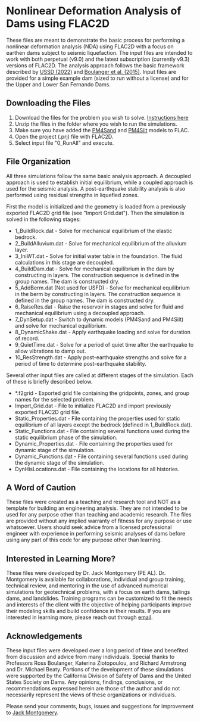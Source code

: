 # Nonlinear Deformation Analysis of Dams using FLAC2D
These files are meant to demonstrate the basic process for performing a nonlinear deformation analysis (NDA) using FLAC2D with a focus on earthen dams subject to seismic liquefaction. The input files are intended to work with both perpetual (v9.0) and the latest subscription (currently v9.3) versions of FLAC2D. The analysis approach follows the basic framework described by [USSD (2022)](https://www.researchgate.net/publication/365614343_Analysis_of_Seismic_Deformations_of_Embankment_Dams) and [Boulanger et al. (2015)](https://www.researchgate.net/publication/272818560_Ch_10_Nonlinear_Deformation_Analyses_of_Liquefaction_Effects_on_Embankment_Dams). Input files are provided for a simple example dam (sized to run without a license) and for the Upper and Lower San Fernando Dams. 

## Downloading the Files
  1. Download the files for the problem you wish to solve. [Instructions here](https://docs.github.com/en/repositories/working-with-files/using-files/downloading-source-code-archives)
  2. Unzip the files in the folder where you wish to run the simulations.
  3. Make sure you have added the [PM4Sand](https://pm4sand.engr.ucdavis.edu/) and [PM4Silt](https://pm4silt.engr.ucdavis.edu/) models to FLAC. 
  4. Open the project (.prj) file with FLAC2D.
  5. Select input file "0_RunAll" and execute. 

## File Organization
All three simulations follow the same basic analysis approach. A decoupled approach is used to establish initial equilibrium, while a coupled approach is used for the seismic analysis. A post-earthquake stability analysis is also performed using residual strengths in liquefied zones. 

First the model is initialized and the geometry is loaded from a previously exported FLAC2D grid file (see "Import Grid.dat"). Then the simulation is solved in the following stages:<br/>
- 1_BuildRock.dat - Solve for mechanical equilibrium of the elastic bedrock.<br/>
- 2_BuildAlluvium.dat - Solve for mechanical equilibrium of the alluvium layer.<br/>
- 3_IniWT.dat - Solve for initial water table in the foundation. The fluid calculations in this stage are decoupled.<br/> 
- 4_BuildDam.dat - Solve for mechanical equilibrium in the dam by constructing in layers. The construction sequence is defined in the group names. The dam is constructed dry.<br/> 
- 5_AddBerm.dat (Not used for USFD) - Solve for mechanical equilibrium in the berm by constructing in layers. The construction sequence is defined in the group names. The dam is constructed dry.<br/> 
- 6_RaiseRes.dat - Raise the reservoir in stages and solve for fluid and mechanical equilibrium using a decoupled approach.<br/> 
- 7_DynSetup.dat - Switch to dynamic models (PM4Sand and PM4Silt) and solve for mechanical equilibrium.<br/> 
- 8_DynamicShake.dat - Apply earthquake loading and solve for duration of record.<br/> 
- 9_QuietTime.dat - Solve for a period of quiet time after the earthquake to allow vibrations to damp out.<br/>
- 10_ResStrength.dat - Apply post-earthquake strengths and solve for a period of time to determine post-earthquake stability.<br/>

Several other input files are called at different stages of the simulation. Each of these is briefly described below.<br/>
- *.f2grid - Exported grid file containing the gridpoints, zones, and group names for the selected problem.<br/>
-	Import_Grid.dat - File to initialize FLAC2D and import previously exported FLAC2D grid file.<br/>
-	Static_Properties.dat - File containing the properties used for static equilibrium of all layers except the bedrock (defined in 1_BuildRock.dat).<br/>
-	Static_Functions.dat - File containing several functions used during the static equilibrium phase of the simulation.<br/>
-	Dynamic_Properties.dat - File containing the properties used for dynamic stage of the simulation.<br/>
-	Dynamic_Functions.dat - File containing several functions used during the dynamic stage of the simulation.<br/>
- DynHisLocations.dat - File containing the locations for all histories.<br/>

## A Word of Caution
These files were created as a teaching and research tool and NOT as a template for building an engineering analysis. They are not intended to be used for any purpose other than teaching and academic research. The files are provided without any implied warranty of fitness for any purpose or use whatsoever. Users should seek advice from a licensed professional engineer with experience in performing seismic analyses of dams before using any part of this code for any purpose other than learning.

## Interested in Learning More?
These files were developed by Dr. Jack Montgomery (PE AL). Dr. Montgomery is available for collaborations, individual and group training, technical review, and mentoring in the use of advanced numerical simulations for geotechnical problems, with a focus on earth dams, tailings dams, and landslides. Training programs can be customized to fit the needs and interests of the client with the objective of helping participants improve their modeling skills and build confidence in their results. If you are interested in learning more, please reach out through [email](jmontgomery@auburn.edu).  

## Acknowledgements
These input files were developed over a long period of time and benefited from discussion and advice from many individuals. Special thanks to Professors Ross Boulanger, Katerina Ziotopoulou, and Richard Armstrong and Dr. Michael Beaty. Portions of the development of these simulations were supported by the California Division of Safety of Dams and the United States Society on Dams. Any opinions, findings, conclusions, or recommendations expressed herein are those of the author and do not necessarily represent the views of these organizations or individuals.

Please send your comments, bugs, issues and suggestions for improvement to [Jack Montgomery](jmontgomery@auburn.edu).
